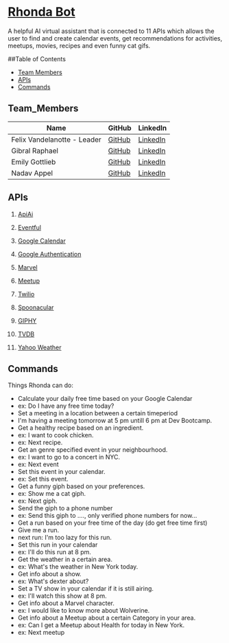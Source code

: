 # [Rhonda Bot](https://hello-rhonda.herokuapp.com)
A helpful AI virtual assistant that is connected to 11 APIs which allows the user to find and create calendar events, get recommendations for activities, meetups, movies, recipes and even funny cat gifs.



##Table of Contents
- [Team Members](#team_members)
- [APIs](#apis)
- [Commands](#commands)



## Team_Members

Name | GitHub | LinkedIn |
--- |---| ---
Felix Vandelanotte - Leader| [GitHub](https://github.com/felixvdl) | [LinkedIn](https://be.linkedin.com/in/felix-vandelanotte-26620498) |
Gibral Raphael | [GitHub](https://github.com/graphael7) | [LinkedIn](https://www.linkedin.com/in/gibralraphael/) |
Emily Gottlieb | [GitHub](https://github.com/egott) | [LinkedIn](https://www.linkedin.com/in/emily-gottlieb) |
Nadav Appel | [GitHub](https://github.com/nadavP3) | [LinkedIn](https://www.linkedin.com/in/nadav-appel) | 



## APIs

1.  [ApiAi](https://api.ai)

2.  [Eventful](http://api.eventful.com)

3.  [Google Calendar](https://developers.google.com/google-apps/calendar)

4.  [Google Authentication](https://developers.google.com/identity/protocols/OAuth2)

5.  [Marvel](https://developer.marvel.com)

6.  [Meetup](https://www.meetup.com/meetup_api)

7.  [Twilio](https://www.twilio.com/docs/api)

8.  [Spoonacular](https://spoonacular.com/food-api)

9.  [GIPHY](https://api.giphy.com)

10.  [TVDB](https://api.thetvdb.com/swagger)

11.  [Yahoo Weather](https://developer.yahoo.com/weather)



## Commands
Things Rhonda can do:
* Calculate your daily free time based on your Google Calendar
 * ex: Do I have any free time today?
* Set a meeting in a location between a certain timeperiod
 * I'm having a meeting tomorrow at 5 pm untill 6 pm at Dev Bootcamp.
* Get a healthy recipe based on an ingredient.
 * ex: I want to cook chicken.
 * ex: Next recipe.
* Get an genre specified event in your neighbourhood.
 * ex: I want to go to a concert in NYC.
 * ex: Next event
* Set this event in your calendar.
 * ex: Set this event.
* Get a funny giph based on your preferences.
 * ex: Show me a cat giph.
 * ex: Next giph.
* Send the giph to a phone number
 * ex: Send this giph to ...., only verified phone numbers for now...
* Get a run based on your free time of the day (do get free time first)
 * Give me a run.
 * next run: I'm too lazy for this run.
* Set this run in your calendar
 * ex: I'll do this run at 8 pm.
* Get the weather in a certain area.
 * ex: What's the weather in New York today.
* Get info about a show.
 * ex: What's dexter about?
* Set a TV show in your calendar if it is still airing.
 * ex: I'll watch this show at 8 pm.
* Get info about a Marvel character.
 * ex: I would like to know more about Wolverine.
* Get info about a Meetup about a certain Category in your area.
 * ex: Can I get a Meetup about Health for today in New York.
 * ex: Next meetup
